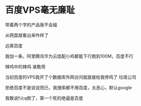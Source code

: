 # 百度VPS毫无廉耻


带着两个字的产品我不会碰<img id="aimg_v5zEC" onclick="zoom(this, this.src, 0, 0, 0)" class="zoom" src="https://cdn.jsdelivr.net/gh/hishis/forum-master/public/images/patch.gif" onmouseover="img_onmouseoverfunc(this)" onload="thumbImg(this)" border="0" alt="" />

从网盘就看出来咋样了

远离百度<img src="static/image/smiley/default/lol.gif" smilieid="12" border="0" alt="" /><img src="static/image/smiley/default/lol.gif" smilieid="12" border="0" alt="" /><img id="aimg_QUUzH" onclick="zoom(this, this.src, 0, 0, 0)" class="zoom" src="https://cdn.jsdelivr.net/gh/hishis/forum-master/public/images/patch.gif" onmouseover="img_onmouseoverfunc(this)" onload="thumbImg(this)" border="0" alt="" />

我加一条，阿里腾讯华为云低配小鸡都能下行跑到100M，百度不行

辣鸡中的辣鸡 谁敢用

当初百度的VPS我开了个数据库外网访问就直接给我停鸡了 垃圾公司

拒绝百度不是说说而已，我搜索都不用百度，太恶心，默认google

我敢说f火q倒了，第一个死的绝逼是百度
